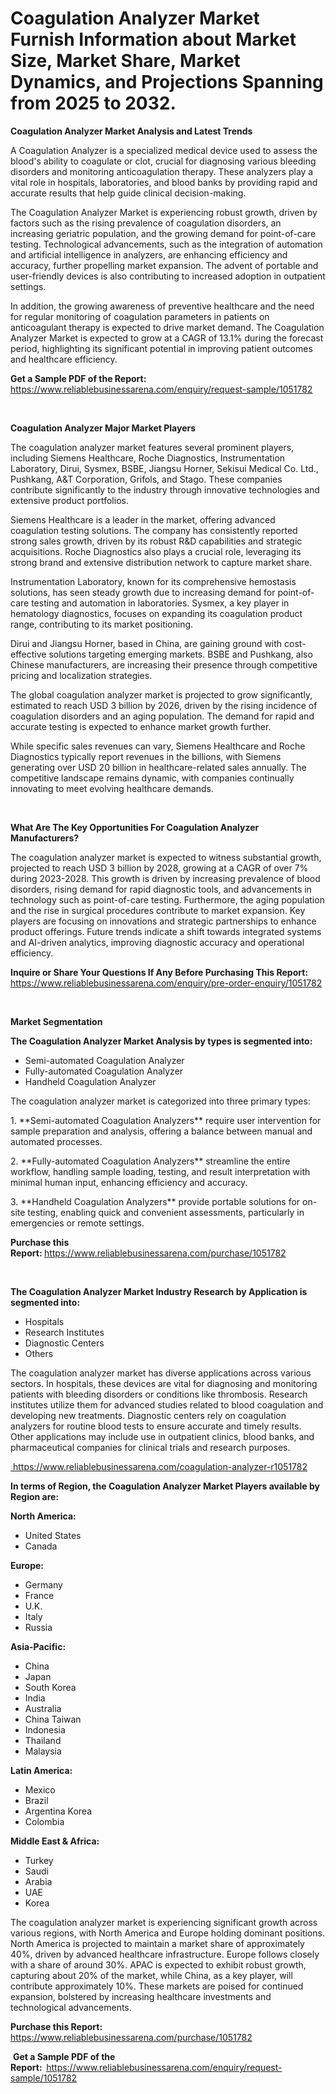 <p><h1>Coagulation Analyzer Market Furnish Information about Market Size, Market Share, Market Dynamics, and Projections Spanning from 2025 to 2032.</h1></p><p><strong>Coagulation Analyzer Market Analysis and Latest Trends</strong></p>
<p><p>A Coagulation Analyzer is a specialized medical device used to assess the blood's ability to coagulate or clot, crucial for diagnosing various bleeding disorders and monitoring anticoagulation therapy. These analyzers play a vital role in hospitals, laboratories, and blood banks by providing rapid and accurate results that help guide clinical decision-making.</p><p>The Coagulation Analyzer Market is experiencing robust growth, driven by factors such as the rising prevalence of coagulation disorders, an increasing geriatric population, and the growing demand for point-of-care testing. Technological advancements, such as the integration of automation and artificial intelligence in analyzers, are enhancing efficiency and accuracy, further propelling market expansion. The advent of portable and user-friendly devices is also contributing to increased adoption in outpatient settings. </p><p>In addition, the growing awareness of preventive healthcare and the need for regular monitoring of coagulation parameters in patients on anticoagulant therapy is expected to drive market demand. The Coagulation Analyzer Market is expected to grow at a CAGR of 13.1% during the forecast period, highlighting its significant potential in improving patient outcomes and healthcare efficiency.</p></p>
<p><strong>Get a Sample PDF of the Report:&nbsp;</strong> <a href="https://www.reliablebusinessarena.com/enquiry/request-sample/1051782?utm_campaign=3288&utm_medium=2&utm_source=Github&utm_content=ia&utm_term=16042025&utm_id=coagulation-analyzer">https://www.reliablebusinessarena.com/enquiry/request-sample/1051782</a></p>
<p>&nbsp;</p>
<p><strong>Coagulation Analyzer Major Market Players</strong></p>
<p><p>The coagulation analyzer market features several prominent players, including Siemens Healthcare, Roche Diagnostics, Instrumentation Laboratory, Dirui, Sysmex, BSBE, Jiangsu Horner, Sekisui Medical Co. Ltd., Pushkang, A&T Corporation, Grifols, and Stago. These companies contribute significantly to the industry through innovative technologies and extensive product portfolios.</p><p>Siemens Healthcare is a leader in the market, offering advanced coagulation testing solutions. The company has consistently reported strong sales growth, driven by its robust R&D capabilities and strategic acquisitions. Roche Diagnostics also plays a crucial role, leveraging its strong brand and extensive distribution network to capture market share.</p><p>Instrumentation Laboratory, known for its comprehensive hemostasis solutions, has seen steady growth due to increasing demand for point-of-care testing and automation in laboratories. Sysmex, a key player in hematology diagnostics, focuses on expanding its coagulation product range, contributing to its market positioning.</p><p>Dirui and Jiangsu Horner, based in China, are gaining ground with cost-effective solutions targeting emerging markets. BSBE and Pushkang, also Chinese manufacturers, are increasing their presence through competitive pricing and localization strategies.</p><p>The global coagulation analyzer market is projected to grow significantly, estimated to reach USD 3 billion by 2026, driven by the rising incidence of coagulation disorders and an aging population. The demand for rapid and accurate testing is expected to enhance market growth further.</p><p>While specific sales revenues can vary, Siemens Healthcare and Roche Diagnostics typically report revenues in the billions, with Siemens generating over USD 20 billion in healthcare-related sales annually. The competitive landscape remains dynamic, with companies continually innovating to meet evolving healthcare demands.</p></p>
<p>&nbsp;</p>
<p><strong>What Are The Key Opportunities For Coagulation Analyzer Manufacturers?</strong></p>
<p><p>The coagulation analyzer market is expected to witness substantial growth, projected to reach USD 3 billion by 2028, growing at a CAGR of over 7% during 2023-2028. This growth is driven by increasing prevalence of blood disorders, rising demand for rapid diagnostic tools, and advancements in technology such as point-of-care testing. Furthermore, the aging population and the rise in surgical procedures contribute to market expansion. Key players are focusing on innovations and strategic partnerships to enhance product offerings. Future trends indicate a shift towards integrated systems and AI-driven analytics, improving diagnostic accuracy and operational efficiency.</p></p>
<p><strong>Inquire or Share Your Questions If Any Before Purchasing This Report:</strong> <a href="https://www.reliablebusinessarena.com/enquiry/pre-order-enquiry/1051782?utm_campaign=3288&utm_medium=2&utm_source=Github&utm_content=ia&utm_term=16042025&utm_id=coagulation-analyzer">https://www.reliablebusinessarena.com/enquiry/pre-order-enquiry/1051782</a></p>
<p>&nbsp;</p>
<p><strong>Market Segmentation</strong></p>
<p><strong>The Coagulation Analyzer Market Analysis by types is segmented into:</strong></p>
<p><ul><li>Semi-automated Coagulation Analyzer</li><li>Fully-automated Coagulation Analyzer</li><li>Handheld Coagulation Analyzer</li></ul></p>
<p><p>The coagulation analyzer market is categorized into three primary types: </p><p>1. **Semi-automated Coagulation Analyzers** require user intervention for sample preparation and analysis, offering a balance between manual and automated processes.</p><p>2. **Fully-automated Coagulation Analyzers** streamline the entire workflow, handling sample loading, testing, and result interpretation with minimal human input, enhancing efficiency and accuracy.</p><p>3. **Handheld Coagulation Analyzers** provide portable solutions for on-site testing, enabling quick and convenient assessments, particularly in emergencies or remote settings.</p></p>
<p><strong>Purchase this Report:&nbsp;</strong><a href="https://www.reliablebusinessarena.com/purchase/1051782?utm_campaign=3288&utm_medium=2&utm_source=Github&utm_content=ia&utm_term=16042025&utm_id=coagulation-analyzer">https://www.reliablebusinessarena.com/purchase/1051782</a></p>
<p>&nbsp;</p>
<p><strong>The Coagulation Analyzer Market Industry Research by Application is segmented into:</strong></p>
<p><ul><li>Hospitals</li><li>Research Institutes</li><li>Diagnostic Centers</li><li>Others</li></ul></p>
<p><p>The coagulation analyzer market has diverse applications across various sectors. In hospitals, these devices are vital for diagnosing and monitoring patients with bleeding disorders or conditions like thrombosis. Research institutes utilize them for advanced studies related to blood coagulation and developing new treatments. Diagnostic centers rely on coagulation analyzers for routine blood tests to ensure accurate and timely results. Other applications may include use in outpatient clinics, blood banks, and pharmaceutical companies for clinical trials and research purposes.</p></p>
<p><a href="https://www.reliablebusinessarena.com/coagulation-analyzer-r1051782?utm_campaign=3288&utm_medium=2&utm_source=Github&utm_content=ia&utm_term=16042025&utm_id=coagulation-analyzer">&nbsp;https://www.reliablebusinessarena.com/coagulation-analyzer-r1051782</a></p>
<p><strong>In terms of Region, the Coagulation Analyzer Market Players available by Region are:</strong></p>
<p>
    <p> <strong> North America: </strong>
        <ul>
            <li>United States</li>
            <li>Canada</li>
        </ul>
        </p> 
    <p> <strong> Europe: </strong>
        <ul>
            <li>Germany</li>
            <li>France</li>
            <li>U.K.</li>
            <li>Italy</li>
            <li>Russia</li>
        </ul>
        </p> 
    <p> <strong> Asia-Pacific: </strong>
        <ul>
            <li>China</li>
            <li>Japan</li>
            <li>South Korea</li>
            <li>India</li>
            <li>Australia</li>
            <li>China Taiwan</li>
            <li>Indonesia</li>
            <li>Thailand</li>
            <li>Malaysia</li>
        </ul>
        </p> 
    <p> <strong> Latin America: </strong>
        <ul>
            <li>Mexico</li>
            <li>Brazil</li>
            <li>Argentina Korea</li>
            <li>Colombia</li>
        </ul>
        </p> 
    <p> <strong> Middle East & Africa: </strong>
        <ul>
            <li>Turkey</li>
            <li>Saudi</li>
            <li>Arabia</li>
            <li>UAE</li>
            <li>Korea</li>
        </ul>
    </p>
    </p>
<p><p>The coagulation analyzer market is experiencing significant growth across various regions, with North America and Europe holding dominant positions. North America is projected to maintain a market share of approximately 40%, driven by advanced healthcare infrastructure. Europe follows closely with a share of around 30%. APAC is expected to exhibit robust growth, capturing about 20% of the market, while China, as a key player, will contribute approximately 10%. These markets are poised for continued expansion, bolstered by increasing healthcare investments and technological advancements.</p></p>
<p><strong>Purchase this Report: </strong><a href="https://www.reliablebusinessarena.com/purchase/1051782?utm_campaign=3288&utm_medium=2&utm_source=Github&utm_content=ia&utm_term=16042025&utm_id=coagulation-analyzer">https://www.reliablebusinessarena.com/purchase/1051782</a></p>
<p>&nbsp;<strong>Get a Sample PDF of the Report:&nbsp;&nbsp;</strong><a href="https://www.reliablebusinessarena.com/enquiry/request-sample/1051782?utm_campaign=3288&utm_medium=2&utm_source=Github&utm_content=ia&utm_term=16042025&utm_id=coagulation-analyzer">https://www.reliablebusinessarena.com/enquiry/request-sample/1051782</a></p>
<p><strong></strong></p>
<p><p></p><p></p><p></p></p>